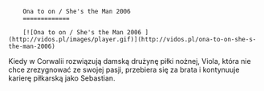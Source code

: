 
        Ona to on / She's the Man 2006 
        =============
        
        [![Ona to on / She's the Man 2006 ](http://vidos.pl/images/player.gif)](http://vidos.pl/ona-to-on-she-s-the-man-2006)
        
        
 Kiedy w Corwalii rozwiązują damską drużynę piłki nożnej, Viola, która nie chce zrezygnować ze swojej pasji, przebiera się za brata i kontynuuje karierę piłkarską jako Sebastian.
    